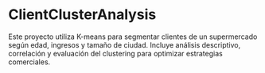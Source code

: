 # ClientClusterAnalysis
Este proyecto utiliza K-means para segmentar clientes de un supermercado según edad, ingresos y tamaño de ciudad. Incluye análisis descriptivo, correlación y evaluación del clustering para optimizar estrategias comerciales.

